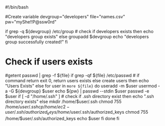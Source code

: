 #!/bin/bash

#Create variable
devgroup="developers"
file="names.csv"
pw="myShe!!P@ssw0rd"


if grep -q ${devgroup} /etc/group # check if developers exists
then
  echo "developers group exists"
else
  groupadd $devgroup
  echo "developers group successfully created!"
fi

# Check if users exists
#getent passwd | grep -f ${file}
  if grep -qf ${file} /etc/passwd # if command return exit 0, return users exists else create users
  then
    echo "Users Exists"
  else
    for user in `more ${file}`
    do
      useradd -m $user
      usermod -a -G ${devgroup} $user
      echo ${pw} | passwd --stdin $user
      passwd -e $user
      if [ -d "/home/.ssh" ] # check if .ssh directory exist
      then
        echo ".ssh directory exists"
      else
        mkdir /home/$user/.ssh
        chmod 755 /home/$user/.ssh
        cp /home/ec2-user/.ssh/authorized_keys /home/$user/.ssh/authorized_keys
        chmod 755 /home/$user/.ssh/authorized_keys
        echo $user
      fi
    done
  fi
